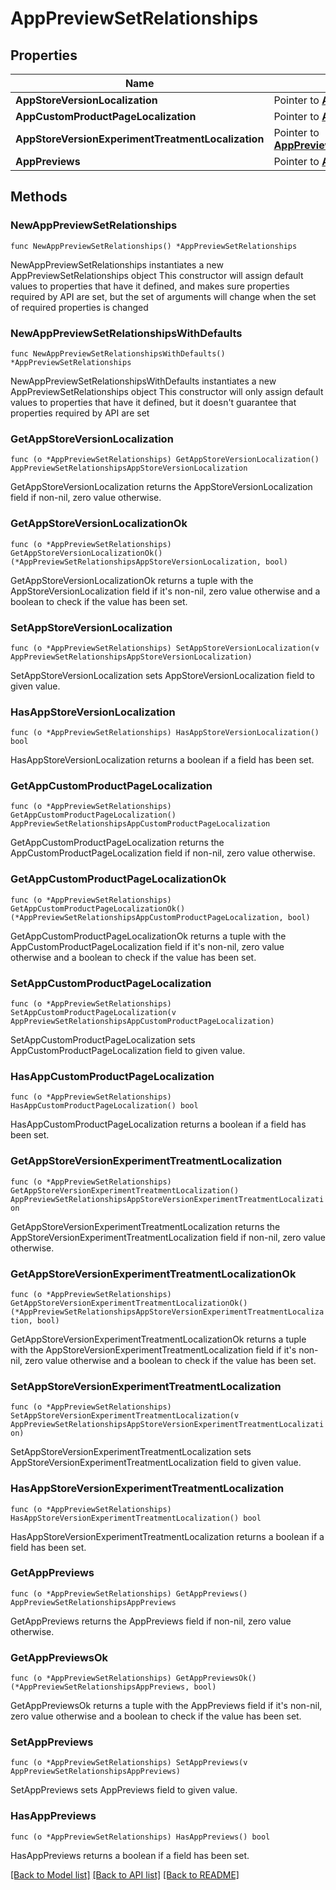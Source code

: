 # AppPreviewSetRelationships

## Properties

Name | Type | Description | Notes
------------ | ------------- | ------------- | -------------
**AppStoreVersionLocalization** | Pointer to [**AppPreviewSetRelationshipsAppStoreVersionLocalization**](AppPreviewSetRelationshipsAppStoreVersionLocalization.md) |  | [optional] 
**AppCustomProductPageLocalization** | Pointer to [**AppPreviewSetRelationshipsAppCustomProductPageLocalization**](AppPreviewSetRelationshipsAppCustomProductPageLocalization.md) |  | [optional] 
**AppStoreVersionExperimentTreatmentLocalization** | Pointer to [**AppPreviewSetRelationshipsAppStoreVersionExperimentTreatmentLocalization**](AppPreviewSetRelationshipsAppStoreVersionExperimentTreatmentLocalization.md) |  | [optional] 
**AppPreviews** | Pointer to [**AppPreviewSetRelationshipsAppPreviews**](AppPreviewSetRelationshipsAppPreviews.md) |  | [optional] 

## Methods

### NewAppPreviewSetRelationships

`func NewAppPreviewSetRelationships() *AppPreviewSetRelationships`

NewAppPreviewSetRelationships instantiates a new AppPreviewSetRelationships object
This constructor will assign default values to properties that have it defined,
and makes sure properties required by API are set, but the set of arguments
will change when the set of required properties is changed

### NewAppPreviewSetRelationshipsWithDefaults

`func NewAppPreviewSetRelationshipsWithDefaults() *AppPreviewSetRelationships`

NewAppPreviewSetRelationshipsWithDefaults instantiates a new AppPreviewSetRelationships object
This constructor will only assign default values to properties that have it defined,
but it doesn't guarantee that properties required by API are set

### GetAppStoreVersionLocalization

`func (o *AppPreviewSetRelationships) GetAppStoreVersionLocalization() AppPreviewSetRelationshipsAppStoreVersionLocalization`

GetAppStoreVersionLocalization returns the AppStoreVersionLocalization field if non-nil, zero value otherwise.

### GetAppStoreVersionLocalizationOk

`func (o *AppPreviewSetRelationships) GetAppStoreVersionLocalizationOk() (*AppPreviewSetRelationshipsAppStoreVersionLocalization, bool)`

GetAppStoreVersionLocalizationOk returns a tuple with the AppStoreVersionLocalization field if it's non-nil, zero value otherwise
and a boolean to check if the value has been set.

### SetAppStoreVersionLocalization

`func (o *AppPreviewSetRelationships) SetAppStoreVersionLocalization(v AppPreviewSetRelationshipsAppStoreVersionLocalization)`

SetAppStoreVersionLocalization sets AppStoreVersionLocalization field to given value.

### HasAppStoreVersionLocalization

`func (o *AppPreviewSetRelationships) HasAppStoreVersionLocalization() bool`

HasAppStoreVersionLocalization returns a boolean if a field has been set.

### GetAppCustomProductPageLocalization

`func (o *AppPreviewSetRelationships) GetAppCustomProductPageLocalization() AppPreviewSetRelationshipsAppCustomProductPageLocalization`

GetAppCustomProductPageLocalization returns the AppCustomProductPageLocalization field if non-nil, zero value otherwise.

### GetAppCustomProductPageLocalizationOk

`func (o *AppPreviewSetRelationships) GetAppCustomProductPageLocalizationOk() (*AppPreviewSetRelationshipsAppCustomProductPageLocalization, bool)`

GetAppCustomProductPageLocalizationOk returns a tuple with the AppCustomProductPageLocalization field if it's non-nil, zero value otherwise
and a boolean to check if the value has been set.

### SetAppCustomProductPageLocalization

`func (o *AppPreviewSetRelationships) SetAppCustomProductPageLocalization(v AppPreviewSetRelationshipsAppCustomProductPageLocalization)`

SetAppCustomProductPageLocalization sets AppCustomProductPageLocalization field to given value.

### HasAppCustomProductPageLocalization

`func (o *AppPreviewSetRelationships) HasAppCustomProductPageLocalization() bool`

HasAppCustomProductPageLocalization returns a boolean if a field has been set.

### GetAppStoreVersionExperimentTreatmentLocalization

`func (o *AppPreviewSetRelationships) GetAppStoreVersionExperimentTreatmentLocalization() AppPreviewSetRelationshipsAppStoreVersionExperimentTreatmentLocalization`

GetAppStoreVersionExperimentTreatmentLocalization returns the AppStoreVersionExperimentTreatmentLocalization field if non-nil, zero value otherwise.

### GetAppStoreVersionExperimentTreatmentLocalizationOk

`func (o *AppPreviewSetRelationships) GetAppStoreVersionExperimentTreatmentLocalizationOk() (*AppPreviewSetRelationshipsAppStoreVersionExperimentTreatmentLocalization, bool)`

GetAppStoreVersionExperimentTreatmentLocalizationOk returns a tuple with the AppStoreVersionExperimentTreatmentLocalization field if it's non-nil, zero value otherwise
and a boolean to check if the value has been set.

### SetAppStoreVersionExperimentTreatmentLocalization

`func (o *AppPreviewSetRelationships) SetAppStoreVersionExperimentTreatmentLocalization(v AppPreviewSetRelationshipsAppStoreVersionExperimentTreatmentLocalization)`

SetAppStoreVersionExperimentTreatmentLocalization sets AppStoreVersionExperimentTreatmentLocalization field to given value.

### HasAppStoreVersionExperimentTreatmentLocalization

`func (o *AppPreviewSetRelationships) HasAppStoreVersionExperimentTreatmentLocalization() bool`

HasAppStoreVersionExperimentTreatmentLocalization returns a boolean if a field has been set.

### GetAppPreviews

`func (o *AppPreviewSetRelationships) GetAppPreviews() AppPreviewSetRelationshipsAppPreviews`

GetAppPreviews returns the AppPreviews field if non-nil, zero value otherwise.

### GetAppPreviewsOk

`func (o *AppPreviewSetRelationships) GetAppPreviewsOk() (*AppPreviewSetRelationshipsAppPreviews, bool)`

GetAppPreviewsOk returns a tuple with the AppPreviews field if it's non-nil, zero value otherwise
and a boolean to check if the value has been set.

### SetAppPreviews

`func (o *AppPreviewSetRelationships) SetAppPreviews(v AppPreviewSetRelationshipsAppPreviews)`

SetAppPreviews sets AppPreviews field to given value.

### HasAppPreviews

`func (o *AppPreviewSetRelationships) HasAppPreviews() bool`

HasAppPreviews returns a boolean if a field has been set.


[[Back to Model list]](../README.md#documentation-for-models) [[Back to API list]](../README.md#documentation-for-api-endpoints) [[Back to README]](../README.md)



